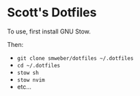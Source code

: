 Scott's Dotfiles
================

To use, first install GNU Stow.

Then:
 - `git clone smweber/dotfiles ~/.dotfiles`
 - `cd ~/.dotfiles`
 - `stow sh`
 - `stow nvim`
 - etc...
